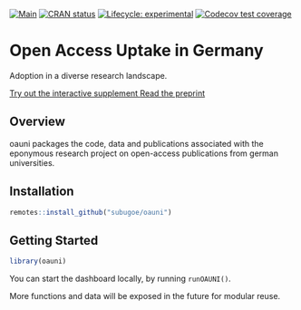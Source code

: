 <!-- badges: start -->
[![Main](https://github.com/subugoe/oauni/workflows/.github/workflows/main.yaml/badge.svg)](https://github.com/subugoe/oauni/actions)
[![CRAN
status](https://www.r-pkg.org/badges/version/oauni)](https://CRAN.R-project.org/package=oauni)
[![Lifecycle:
experimental](https://img.shields.io/badge/lifecycle-experimental-orange.svg)](https://www.tidyverse.org/lifecycle/#experimental)
[![Codecov test
coverage](https://codecov.io/gh/subugoe/oauni/branch/master/graph/badge.svg)](https://codecov.io/gh/subugoe/oauni?branch=master)
<!-- badges: end -->

<div class="jumbotron">
  <h1>Open Access Uptake in Germany</h1>
  <p>
    Adoption in a diverse research landscape.
  </p>
  <p>
    <a class="btn btn-danger btn-lg" href="articles/supplement.html" role="button">
      Try out the interactive supplement
    </a>
    <a class="btn btn-primary btn-lg" href="articles/uptake" role="button">
      Read the preprint
    </a>
  </p>
</div>

## Overview

oauni packages the code, data and publications associated with the eponymous research project on open-access publications from german universities.


## Installation

```r
remotes::install_github("subugoe/oauni")
```


## Getting Started

```r
library(oauni)
```

You can start the dashboard locally, by running `runOAUNI()`.

More functions and data will be exposed in the future for modular reuse.
